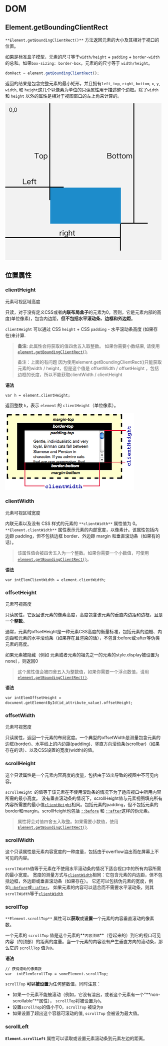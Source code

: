 # DOM

## Element.getBoundingClientRect

`**Element.getBoundingClientRect()**` 方法返回元素的大小及其相对于视口的位置。

如果是标准盒子模型，元素的尺寸等于`width/height` + `padding` + `border-width`的总和。如果`box-sizing: border-box`，元素的的尺寸等于 `width/height`。

```js
domRect = element.getBoundingClientRect();
```

返回的结果是包含完整元素的最小矩形，并且拥有`left`, `top`, `right`, `bottom`, `x`, `y`, `width`, 和 `height`这几个以像素为单位的只读属性用于描述整个边框。除了`width` 和 `height` 以外的属性是相对于视图窗口的左上角来计算的。

![DOMRect 示例图](DOM.assets/rect.png)

## 位置属性

### clientHeight

元素可视区域高度

只读，对于没有定义CSS或者**内联布局盒子**的元素为0，否则，它是元素内部的高度(单位像素)，包含内边距，**但不包括水平滚动条、边框和外边距**。

`clientHeight` 可以通过 CSS `height` + CSS `padding` - 水平滚动条高度 (如果存在)来计算.

> **备注:** 此属性会将获取的值四舍五入取整数。 如果你需要小数结果, 请使用 [`element.getBoundingClientRect()`](https://developer.mozilla.org/zh-CN/docs/Web/API/Element/getBoundingClientRect).
>
> 备注：上面的有问题 因为使用element.getBoundingClientRect()只能获取元素的width / height，但是这个值是 offsetWidth / offsetHeight ，包括边框的长度，所以不能获取clientWidth / clientHeight

**语法**

```
var h = element.clientHeight;
```

返回整数 `h`，表示 `element` 的 `clientHeight`（单位像素）。

![Image:Dimensions-client.png](imgs/=Dimensions-client.png)

### clientWidth

元素可视区域宽度

内联元素以及没有 CSS 样式的元素的 `**clientWidth**` 属性值为 0。`**Element.clientWidth**` 属性表示元素的内部宽度，以像素计。该属性包括内边距 padding，但不包括边框 border、外边距 margin 和垂直滚动条（如果有的话）。

> 该属性值会被四舍五入为一个整数。如果你需要一个小数值，可使用 [`element.getBoundingClientRect()`](https://developer.mozilla.org/zh-CN/docs/Web/API/Element/getBoundingClientRect)。

**语法**

```
var intElemClientWidth = element.clientWidth;
```

### offsetHeight

元素可视高度

只读属性，它返回该元素的像素高度，高度包含该元素的垂直内边距和边框，且是一个**整数**。

通常，元素的offsetHeight是一种元素CSS高度的衡量标准，包括元素的边框、内边距和元素的水平滚动条（如果存在且渲染的话），不包含:before或:after等伪类元素的高度。

如果元素被隐藏（例如 元素或者元素的祖先之一的元素的style.display被设置为none），则返回0

> 这个属性值会被四舍五入为整数值，如果你需要一个浮点数值，请用 [`element.getBoundingClientRect()`](https://developer.mozilla.org/zh-CN/docs/Web/API/Element/getBoundingClientRect).

**语法**

```
var intElemOffsetHeight = document.getElementById(id_attribute_value).offsetHeight;
```

### offsetWidth

元素可视宽度

只读属性，返回一个元素的布局宽度。一个典型的offsetWidth是测量包含元素的边框(border)、水平线上的内边距(padding)、竖直方向滚动条(scrollbar)（如果存在的话）、以及CSS设置的宽度(width)的值。

### scrollHeight

这个只读属性是一个元素内容高度的度量，包括由于溢出导致的视图中不可见内容。

`scrollHeight `的值等于该元素在不使用滚动条的情况下为了适应视口中所用内容所需的最小高度。 没有垂直滚动条的情况下，scrollHeight值与元素视图填充所有内容所需要的最小值[`clientHeight`](https://developer.mozilla.org/zh-CN/docs/Web/API/Element/clientHeight)相同。包括元素的padding，但不包括元素的border和margin。scrollHeight也包括 [`::before`](https://developer.mozilla.org/zh-CN/docs/Web/CSS/::before) 和 [`::after`](https://developer.mozilla.org/zh-CN/docs/Web/CSS/::after)这样的伪元素。

> 属性将会对值四舍五入取整。如果需要小数值，使用[`Element.getBoundingClientRect()`](https://developer.mozilla.org/zh-CN/docs/Web/API/Element/getBoundingClientRect).

### scrollWidth

这个只读属性是元素内容宽度的一种度量，包括由于overflow溢出而在屏幕上不可见的内容。

`scrollWidth`值等于元素在不使用水平滚动条的情况下适合视口中的所有内容所需的最小宽度。 宽度的测量方式与[`clientWidth`](https://developer.mozilla.org/zh-CN/docs/Web/API/Element/clientWidth)相同：它包含元素的内边距，但不包括边框，外边距或垂直滚动条（如果存在）。 它还可以包括伪元素的宽度，例如[`::before`](https://developer.mozilla.org/zh-CN/docs/Web/CSS/::before)或[`::after`](https://developer.mozilla.org/zh-CN/docs/Web/CSS/::after)。 如果元素的内容可以适合而不需要水平滚动条，则其`scrollWidth`等于[`clientWidth`](https://developer.mozilla.org/zh-CN/docs/Web/API/Element/clientWidth)

### scrollTop

`**Element.scrollTop**` 属性可以**获取**或**设置**一个元素的内容垂直滚动的像素数。

一个元素的 `scrollTop` 值是这个元素的**`内容顶部`**（卷起来的）到它的视口可见内容（的顶部）的距离的度量。当一个元素的内容没有产生垂直方向的滚动条，那么它的 `scrollTop` 值为`0`。

**语法**

```
// 获得滚动的像素数
var  intElemScrollTop = someElement.scrollTop;
```

`scrollTop` **可以被设置**为任何整数值，同时注意：

- 如果一个元素不能被滚动（例如，它没有溢出，或者这个元素有一个"**non-scrollable"**属性）， `scrollTop`将被设置为`0`。
- 设置`scrollTop`的值小于0，`scrollTop` 被设为`0`
- 如果设置了超出这个容器可滚动的值, `scrollTop` 会被设为最大值。

### scrollLeft

**`Element.scrollLeft`** 属性可以读取或设置元素滚动条到元素左边的距离。

